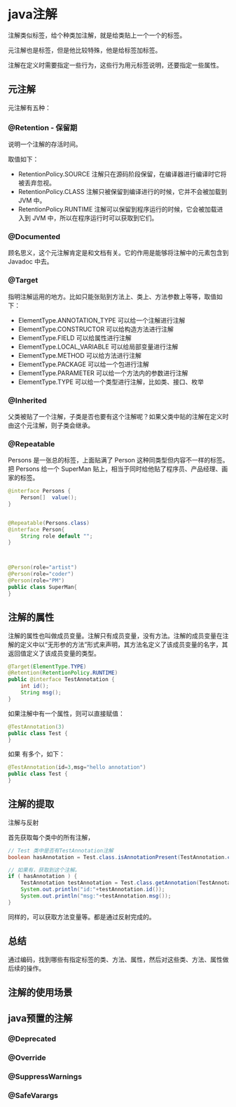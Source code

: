 # java注解

注解类似标签，给个种类加注解，就是给类贴上一个一个的标签。

元注解也是标签，但是他比较特殊，他是给标签加标签。

注解在定义时需要指定一些行为，这些行为用元标签说明，还要指定一些属性。



## 元注解

元注解有五种：

### @Retention - 保留期

说明一个注解的存活时间。

取值如下：

- RetentionPolicy.SOURCE 注解只在源码阶段保留，在编译器进行编译时它将被丢弃忽视。
- RetentionPolicy.CLASS 注解只被保留到编译进行的时候，它并不会被加载到 JVM 中。
- RetentionPolicy.RUNTIME 注解可以保留到程序运行的时候，它会被加载进入到 JVM 中，所以在程序运行时可以获取到它们。



### @Documented

顾名思义，这个元注解肯定是和文档有关。它的作用是能够将注解中的元素包含到 Javadoc 中去。



### @Target

指明注解运用的地方。比如只能张贴到方法上、类上、方法参数上等等，取值如下：

- ElementType.ANNOTATION_TYPE 可以给一个注解进行注解
- ElementType.CONSTRUCTOR 可以给构造方法进行注解
- ElementType.FIELD 可以给属性进行注解
- ElementType.LOCAL_VARIABLE 可以给局部变量进行注解
- ElementType.METHOD 可以给方法进行注解
- ElementType.PACKAGE 可以给一个包进行注解
- ElementType.PARAMETER 可以给一个方法内的参数进行注解
- ElementType.TYPE 可以给一个类型进行注解，比如类、接口、枚举



### @Inherited

父类被贴了一个注解，子类是否也要有这个注解呢？如果父类中贴的注解在定义时由这个元注解，则子类会继承。



### @Repeatable

Persons 是一张总的标签，上面贴满了 Person 这种同类型但内容不一样的标签。把 Persons 给一个 SuperMan 贴上，相当于同时给他贴了程序员、产品经理、画家的标签。

```java
@interface Persons {
    Person[]  value();
}


@Repeatable(Persons.class)
@interface Person{
    String role default "";
}



@Person(role="artist")
@Person(role="coder")
@Person(role="PM")
public class SuperMan{
}
```



## 注解的属性

注解的属性也叫做成员变量。注解只有成员变量，没有方法。注解的成员变量在注解的定义中以“无形参的方法”形式来声明，其方法名定义了该成员变量的名字，其返回值定义了该成员变量的类型。

```java
@Target(ElementType.TYPE)
@Retention(RetentionPolicy.RUNTIME)
public @interface TestAnnotation {
    int id();
    String msg();
}
```



如果注解中有一个属性，则可以直接赋值：

```java
@TestAnnotation(3)
public class Test {
}
```

如果 有多个，如下：

```java
@TestAnnotation(id=3,msg="hello annotation")
public class Test {
}
```



## 注解的提取

注解与反射

首先获取每个类中的所有注解，

```java
// Test 类中是否有TestAnnotation注解
boolean hasAnnotation = Test.class.isAnnotationPresent(TestAnnotation.class);

// 如果有，获取到这个注解。
if ( hasAnnotation ) {
    TestAnnotation testAnnotation = Test.class.getAnnotation(TestAnnotation.class);
    System.out.println("id:"+testAnnotation.id());
    System.out.println("msg:"+testAnnotation.msg());
}
```

同样的，可以获取方法变量等。都是通过反射完成的。





## 总结

通过编码，找到哪些有指定标签的类、方法、属性，然后对这些类、方法、属性做后续的操作。



## 注解的使用场景





## java预置的注解

### @Deprecated

### @Override

### @SuppressWarnings

### @SafeVarargs